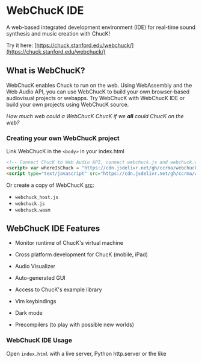 # WebChucK IDE

A web-based integrated development environment (IDE) for real-time sound synthesis and music creation with ChucK!

Try it here: [https://chuck.stanford.edu/webchuck/](https://chuck.stanford.edu/webchuck/)

## What is WebChucK?

WebChucK enables Chuck to run on the web. Using WebAssembly and the Web Audio API, you can use WebChucK to build your own browser-based audiovisual projects or webapps. Try WebChucK with WebChucK IDE or build your own projects using WebChucK source. 

*How much web could a WebChucK ChucK if we **all** could ChucK on the web?*

### Creating your own WebChucK project

Link WebChucK in the `<body>` in your index.html

```html
<!-- Connect ChucK to Web Audio API, connect webchuck.js and webchuck.wasm -->
<script> var whereIsChuck = "https://cdn.jsdelivr.net/gh/ccrma/webchuck/src"; </script>
<script type="text/javascript" src="https://cdn.jsdelivr.net/gh/ccrma/webchuck/src/webchuck_host.js"></script>
```

Or create a copy of WebChucK [src](./src/):

- `webchuck_host.js`
- `webchuck.js`
- `webchuck.wasm`

## WebChucK IDE Features

- Monitor runtime of ChucK's virtual machine

- Cross platform development for ChucK (mobile, iPad)

- Audio Visualizer

- Auto-generated GUI

- Access to ChucK's example library

- Vim keybindings

- Dark mode

- Precompilers (to play with possible new worlds)

### WebChucK IDE Usage

Open `index.html` with a live server, Python http.server or the like

